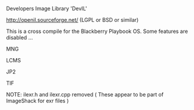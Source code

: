 Developers Image Library 'DevIL' 

http://openil.sourceforge.net/  (LGPL or BSD or similar)



This is a cross compile for the Blackberry Playbook OS.  Some features are disabled ...

MNG

LCMS

JP2

TIF


NOTE: ilexr.h and ilexr.cpp  removed ( These appear to be part of ImageShack for exr files )

